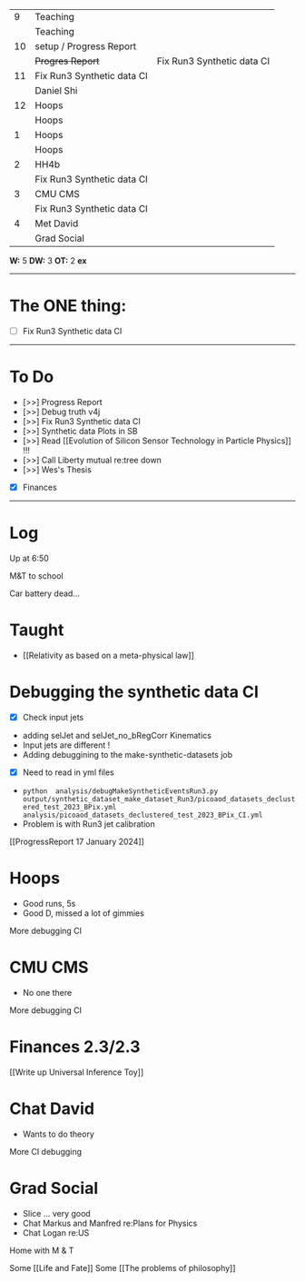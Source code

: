 
|     |                            |                            |
| --- | -------------------------- | -------------------------- |
| 9   | Teaching                   |                            |
|     | Teaching                   |                            |
| 10  | setup / Progress Report    |                            |
|     | ~~Progres Report~~         | Fix Run3 Synthetic data CI |
| 11  | Fix Run3 Synthetic data CI |                            |
|     | Daniel Shi                 |                            |
| 12  | Hoops                      |                            |
|     | Hoops                      |                            |
| 1   | Hoops                      |                            |
|     | Hoops                      |                            |
| 2   | HH4b                       |                            |
|     | Fix Run3 Synthetic data CI |                            |
| 3   | CMU CMS                    |                            |
|     | Fix Run3 Synthetic data CI |                            |
| 4   | Met David                  |                            |
|     | Grad Social                |                            |

**W:** 5 
**DW:** 3
**OT:** 2
**ex** 

---
# The ONE thing: 
- [ ]  Fix Run3 Synthetic data CI

---
# To Do

- [>>] Progress Report
- [>>] Debug truth v4j
- [>>] Fix Run3 Synthetic data CI
- [>>] Synthetic data Plots in SB 
- [>>] Read [[Evolution of Silicon Sensor Technology in Particle Physics]] !!!
- [>>] Call Liberty mutual re:tree down
- [>>] Wes's Thesis
- [x] Finances

---

# Log

Up at 6:50 

M&T to school 

Car battery dead...

# Taught
- [[Relativity as based on a meta-physical law]]


# Debugging the synthetic data CI
- [x] Check input jets
- adding selJet and selJet_no_bRegCorr Kinematics
- Input jets are different ! 
- Adding debuggining to the make-synthetic-datasets job
- [x] Need to read in yml files
- `python  analysis/debugMakeSyntheticEventsRun3.py output/synthetic_dataset_make_dataset_Run3/picoaod_datasets_declustered_test_2023_BPix.yml analysis/picoaod_datasets_declustered_test_2023_BPix_CI.yml`
- Problem is with Run3 jet calibration


[[ProgressReport 17 January 2024]]


# Hoops 
- Good runs, 5s 
- Good D, missed a lot of gimmies

More debugging CI

# CMU CMS
- No one there

More debugging CI

# Finances 2.3/2.3

[[Write up Universal Inference Toy]]

# Chat David
- Wants to do theory

More CI debugging

# Grad Social
- Slice ... very good
- Chat Markus and Manfred re:Plans for Physics 
- Chat Logan re:US 

Home with M & T 

Some [[Life and Fate]]
Some [[The problems of philosophy]]
